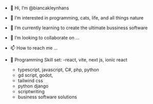 - 👋 Hi, I’m @biancakleynhans
- 👀 I’m interested in programming, cats, life, and all things nature
- 🌱 I’m currently learning to create the ultimate bussiness software 
- 💞️ I’m looking to collaborate on ...
- 📫 How to reach me ...

- 💞️ Programming Skill set:
    -react, vite, next js, ionic react
    - typescript, javascript, C#, php, python
    - gd script, godot,
    - tailwind css
    - python django
    - scriptwriting
    - business software solutions 

<!---
biancakleynhans/biancakleynhans is a ✨ special ✨ repository because its `README.md` (this file) appears on your GitHub profile.
You can click the Preview link to take a look at your changes.
--->
